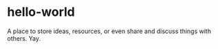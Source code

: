 # hello-world
A place to store ideas, resources, or even share and discuss things with others.
Yay.
